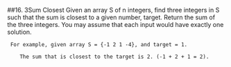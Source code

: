 ##16. 3Sum Closest
Given an array S of n integers, find three integers in S such that the sum is closest to a given number, target. Return the sum of the three integers. You may assume that each input would have exactly one solution.


     For example, given array S = {-1 2 1 -4}, and target = 1.

        The sum that is closest to the target is 2. (-1 + 2 + 1 = 2).